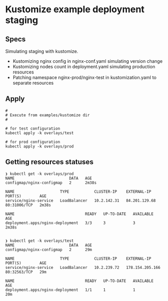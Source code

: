 # Kustomize example deployment staging

## Specs

Simulating staging with kustomize.

* Kustomizing nginx config in nginx-conf.yaml simulating version change
* Kustomizing nodes count in deployment.yaml simulating production resources
* Patching namespace nginx-prod/nginx-test in kustomization.yaml to separate resources

## Apply

```shell
#
# Execute from examples/kustomize dir
#

# for test configuration
kubectl apply -k overlays/test

# for prod configuration
kubectl apply -k overlays/prod
```

## Getting resources statuses

```
❯ kubectl get -k overlays/prod
NAME                        DATA   AGE
configmap/nginx-configmap   2      2m38s

NAME                    TYPE           CLUSTER-IP    EXTERNAL-IP     PORT(S)        AGE
service/nginx-service   LoadBalancer   10.2.142.31   84.201.129.68   80:31006/TCP   2m38s

NAME                               READY   UP-TO-DATE   AVAILABLE   AGE
deployment.apps/nginx-deployment   3/3     3            3           2m38s


❯ kubectl get -k overlays/test
NAME                        DATA   AGE
configmap/nginx-configmap   2      29m

NAME                    TYPE           CLUSTER-IP    EXTERNAL-IP       PORT(S)        AGE
service/nginx-service   LoadBalancer   10.2.239.72   178.154.205.166   80:32563/TCP   29m

NAME                               READY   UP-TO-DATE   AVAILABLE   AGE
deployment.apps/nginx-deployment   1/1     1            1           20m
```
